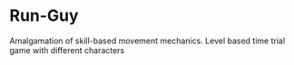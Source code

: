 # Run-Guy
Amalgamation of skill-based movement mechanics. Level based time trial game with different characters
